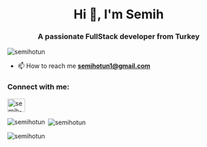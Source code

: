 <h1 align="center">Hi 👋, I'm Semih</h1>
<h3 align="center">A passionate FullStack developer from Turkey</h3>

<p align="left"> <img src="https://komarev.com/ghpvc/?username=semihotun&label=Profile%20views&color=0e75b6&style=flat" alt="semihotun" /> </p>

- 📫 How to reach me **semihotun1@gmail.com**

<h3 align="left">Connect with me:</h3>
<p align="left">
<a href="https://www.linkedin.com/in/semih-ötün-0bb9091aa/" target="blank"><img align="center" src="https://raw.githubusercontent.com/rahuldkjain/github-profile-readme-generator/master/src/images/icons/Social/linked-in-alt.svg" alt="semih-ötün-0bb9091aa" height="30" width="40" /></a>
</p>



<p><img align="left" src="https://github-readme-stats.vercel.app/api/top-langs?username=semihotun&show_icons=true&locale=en&layout=compact" alt="semihotun" /></p>

<p>&nbsp;<img align="center" src="https://github-readme-stats.vercel.app/api?username=semihotun&show_icons=true&locale=en" alt="semihotun" /></p>

<p><img align="center" src="https://github-readme-streak-stats.herokuapp.com/?user=semihotun&" alt="semihotun" /></p>
